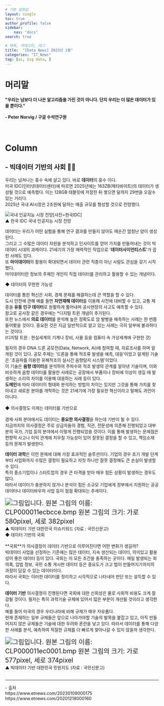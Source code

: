 ```yaml
---
# 기본 설정값
layout: single
toc: true
author_profile: false
sidebar:
    nav: "docs"
search: true

# 제목, 카테고리, 태그
title:  "[Data News] 2023년 1월"
categories: "IT_News"
tag: [ai, big data, ]
---
```


# 머리말
<div class="notice--success">
<h4>"우리는 남보다 더 나은 알고리즘을 가진 것이 아니다. 단지 우리는 더 많은 데이터가 있을 뿐이다."<br/><br/>- Peter Norvig / 구글 수석연구원</h4></div>
<br/>

# Column
## - 빅데이터 기반의 사회 👨‍⚖️

우리는 넘쳐나는 홍수 속에 살고 있다. 바로 **데이터**의 홍수 이다.<BR/>
미국 IDC(인터넷데이터센터)에 따르면 2025년에는 163ZB(제타바이트)의 데이터가 생성될 것으로 예측했다. 이는 128GB 태블릿에 저장한 뒤 쌓으면 달까지 29번을 오갈수 있는 거리다.<br/>
2025년 국내 AI시장은 2조원에 달하는 매출 규모를 형성할 것으로 전망했다.
<BR/>

![국내 인공지능 시장 전망[사진=한국IDC]](https://image.ajunews.com/content/image/2022/03/23/20220323160026236992.jpg)
<br/>▲ 한국 IDC 국내 인공지능 시장 전망
<br/>

데이터는 우리가 어떤 실험을 통해 연구 결과를 만들지 않아도 매순간 엄청난 양이 생성된다.<br/> 그리고 그 수많은 데이터 자원을 분석하고 인사이트를 얻어 가치를 만들어내는 것이 빅데이터 시대의 과제이다. 21세기의 가장 매력적인 직업으로 '**데이터사이언티스트**'가 꼽힌 사례도 있다. <br/>또 **마이데이터**의 활용이 확대되면서 데이터 관련 직종이 아닌 사람도 관심을 갖기 시작했다. <br/>마이데이터란 정보의 주체인 개인이 직접 데이터를 관리하고 활용할 수 있는 개념이다.
<BR/>

◆ 데이터의 무한한 가능성
<br/>

데이터를 통한 혁신은 사회, 경제 문제를 해결하는데 큰 역할을 할 수 있다.<br/>
도시 안전에 관해 예를 들면 **자연재해 데이터**를 이용해 사전에 대비할 수 있고, 교통 체증을 **유동 인구 데이터**로 원활하게 풀어내며 공사현장의 사고도 예측할 수 있다.<br/> 참고로 공사장 같은 경우에는 *디지털 트윈 개념이 추가된다. 
<br/>또한 뉴스에서 **의료 데이터**를 분석해 높은 정확도로 암 발병을 예측하는 사례는 한 번쯤 들어봤을 것이다.
중요한 것은 지금 일반적으로 알고 있는 사례는 극히 일부에 불과하다는 것이다.
<br/>(디지털 트윈 : 현실세계의 기계나 장비, 사물 등을 컴퓨터 속 가상세계에 구현한 것)


필자의 경우 DNA 드론 공모전(Data, Network, Ai)에 참여할 때, 자료조사를 하며 알게된 것이 있다. 공모 주제는 '드론을 통해 적조류 발생을 예측, 대응'이었고 알게된 기술은 '초음파를 이용한 유해적조의 실시간 음향탐지 시스템'이었다.<br/>
이 기술은 **음향 데이터**를 분석하여 주파수와 적조 발생의 관계를 알아낸 기술이며, 이와 비슷하게 음향 데이터를 활용한 사례로는 공장에서 부품이나 장비에 이상이 생길 때 발생하는 소리의 차이를 이용해 대응하는 사례 등이 있다.<br/>
**도메인**에 따라 데이터의 형태와 분석하는 방법의 차이는 있지만 그것을 통해 가치를 찾아내고 새로운 분야를 개척하는 것은 21세기에 가장 필요한 혁신이라고 말해도 과언이 아니다.
<br/><br/>
◆ 의사결정도 이제는 데이터를 기반으로
<br/><br/>
경제·사회 분야에서도 데이터는 **중요한 의사결정**을 하는데 기반이 될 수 있다. <br/>
지금까지의 의사결정은 주로 상급자들의 경험, 직관, 전문성에 의존해 진행되었고 대부분의 국가, 기업 등의 분야에서 이렇게 진행되었을 것이다. 
이를 통해 발생하는 문제점은 편향적 사고나 이익 관계에 치우칠 가능성이 있어 잘못된 결정을 할 수 있고, 책임소재 등의 문제가 발생한다.

**데이터 과학**은 이런 문제에 대해 가장 효과적인 솔루션이다. 
기업의 경우 초기 개발 단계부터 사업화까지 수많은 결정이 필요하고 자칫 하나만 잘못 결정해도 큰 손실이 발생할 수 있다.<br/>
특히 중소기업이나 스타트업의 경우 큰 타격을 받아 매우 힘든 상황이 발생하는 경우도 많다.
<br/>따라서 데이터가 충분하지 않거나 분석이 힘든 소규모 기업에게 정부에서 지원하는 공공데이터나 데이터바우처 사업 등이 점점 확대되는 추세이다.
<br/>

<img src="https://www.korea.kr/docViewer/result/2022.05/12/615aca4e589e4db4d8b8f95db3dccd42/615aca4e589e4db4d8b8f95db3dccd42.files/BIN0008.bmp.png" alt="그림입니다. 원본 그림의 이름: CLP000011ecbcce.bmp 원본 그림의 크기: 가로 580pixel, 세로 382pixel" style="zoom:150%;" />
<br/>▲ 빅데이터 기반 대한민국 이슈키워드 (자료 : 국민신문고)

<br/>
◆ 데이터 기반의 국회
<br/><br/>
**국회**가 의사결정이 데이터 기반으로 이루어진다면 어떤 변화가 생길까?<br/>
빅데이터 사업을 선정하는 기준에는 많은 데이터, 지속 생산되는 데이터, 의미있고 활용성이 좋은 데이터 등이 있다. 국회는 이 모든 조건을 충족하는 곳이다.
매일 발생되는 회의록, 입법 정보, 국민 소통 게시판 데이터 등은 중요도가 크고 법이 만들어지기까지의 과정이 담길 수 있는 데이터이다.<br/>
따라서 국회는 이러한 데이터를 정리하고 시각적으로 나타내어 판단 또는 설득할 수 있다.

**데이터 기반** 의사결정이 진행된다면 국회에 대한 신회성은 물로 사회적 비용도 크게 절감될 것이다. 필자는 특히 과학기술 규제에 있어서 많은 부분이 개선될 것이라고 생각한다.
<br/>예를 들어 미국의 경우 우리나라에 비해 규제가 매우 자유롭다.<br/> 현재 존재하는 일부 규제들은 앞으로 나아가야할 기술의 발목을 붙잡고 있고, 아직 만들어지지 않은 규제들은 기술에 대한 우려와 혼란을 낳고 있다. 따라서 데이터를 통해 다양한 사례를 분석, 예측하여 적절한 규제를 더 빠르게 찾아나갈 수 있지 않을까 생각한다.<br/>

<img src="https://www.korea.kr/docViewer/result/2022.05/12/615aca4e589e4db4d8b8f95db3dccd42/615aca4e589e4db4d8b8f95db3dccd42.files/BIN0009.bmp.png" alt="그림입니다. 원본 그림의 이름: CLP000011ec0001.bmp 원본 그림의 크기: 가로 577pixel, 세로 374pixel" style="zoom:150%;" />
<br/>▲ 빅데이터 기반 대한민국 민원지도 (자료 : 국민신문고)
<br/><br/>
<hr/>
- 출처<br/>
https://www.etnews.com/20230109000175<br/>
https://www.etnews.com/20201218000160
